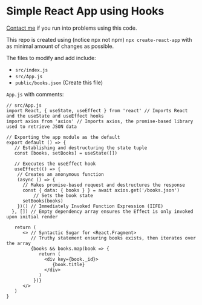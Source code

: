 # Simple React App using Hooks

[Contact me](https://www.aaronwht.com/contact-me) if you run into problems using this code. 

This repo is created using (notice npx not npm) `npx create-react-app` with as minimal amount of changes as possible.

The files to modify and add include:
- `src/index.js`
- `src/App.js`
- `public/books.json` (Create this file)

`App.js` with comments:
```
// src/App.js
import React, { useState, useEffect } from 'react' // Imports React and the useState and useEffect hooks
import axios from 'axios' // Imports axios, the promise-based library used to retrieve JSON data

// Exporting the app module as the default
export default () => {
   // Establishing and destructuring the state tuple
   const [books, setBooks] = useState([])
   
   // Executes the useEffect hook
   useEffect(() => {
    // Creates an anonymous function
    (async () => {
      // Makes promise-based request and destructures the response
      const { data: { books } } = await axios.get('/books.json')
          // Sets the book state
	  setBooks(books)
    })() // Immediately Invoked Function Expression (IIFE)
  }, []) // Empty dependency array ensures the Effect is only invoked upon initial render
  
   return (
      <> // Syntactic Sugar for <React.Fragment>
      	 // Truthy statement ensuring books exists, then iterates over the array
         {books && books.map(book => {
            return (
              <div key={book._id}>
                 {book.title}
              </div>
            )
          })}
      </>
   )
}
```
